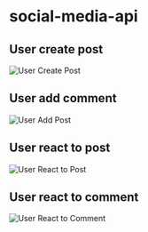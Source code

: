 # social-media-api

## User create post
![User Create Post](http://www.plantuml.com/plantuml/proxy?src=https://raw.githubusercontent.com/SitholeWB/social-media-api/main/docs/uml-add-posts.puml)

## User add comment
![User Add Post](http://www.plantuml.com/plantuml/proxy?src=https://raw.githubusercontent.com/SitholeWB/social-media-api/main/docs/uml-add-comment.puml)

## User react to post
![User React to Post](http://www.plantuml.com/plantuml/proxy?src=https://raw.githubusercontent.com/SitholeWB/social-media-api/main/docs/uml-add-post-reaction.puml)

## User react to comment
![User React to Comment](http://www.plantuml.com/plantuml/proxy?src=https://raw.githubusercontent.com/SitholeWB/social-media-api/main/docs/uml-add-comment-reaction.puml)

